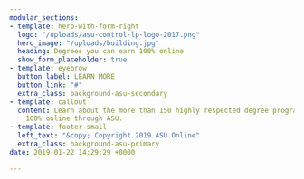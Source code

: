 ```yaml
---
modular_sections:
- template: hero-with-form-right
  logo: "/uploads/asu-control-lp-logo-2017.png"
  hero_image: "/uploads/building.jpg"
  heading: Degrees you can earn 100% online
  show_form_placeholder: true
- template: eyebrow
  button_label: LEARN MORE
  button_link: "#"
  extra_class: background-asu-secondary
- template: callout
  content: Learn about the more than 150 highly respected degree programs available
    100% online through ASU.
- template: footer-small
  left_text: "&copy; Copyright 2019 ASU Online"
  extra_class: background-asu-primary
date: 2019-01-22 14:29:29 +0000

---
```

